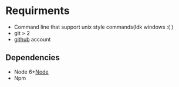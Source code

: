 # Requirments

* Command line that support unix style commands(Idk windows :( )
* git > 2
* [github](https://github.com) account

## Dependencies
* Node 6+[Node](https://nodejs.org/en/download/package-manager/)
* Npm 

